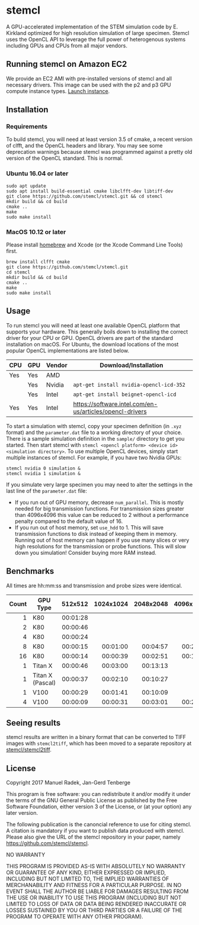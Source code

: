 # stemcl
A GPU-accelerated implementation of the STEM simulation code by E. Kirkland optimized for high resolution simulation of large specimen. Stemcl uses the OpenCL API to leverage the full power of heterogenous systems including GPUs and CPUs from all major vendors.

## Running stemcl on Amazon EC2
We provide an EC2 AMI with pre-installed versions of stemcl and all necessary drivers. This image can be used with the p2 and p3 GPU compute instance types. [Launch instance](https://console.aws.amazon.com/ec2/v2/home?region=us-east-1#LaunchInstanceWizard:ami=ami-16993a6c).

## Installation

### Requirements
To build stemcl, you will need at least version 3.5 of cmake, a recent version of clfft, and the OpenCL headers and library. You may see some deprecation warnings because stemcl was programmed against a pretty old version of the OpenCL standard. This is normal.

### Ubuntu 16.04 or later
```
sudo apt update
sudo apt install build-essential cmake libclfft-dev libtiff-dev
git clone https://github.com/stemcl/stemcl.git && cd stemcl
mkdir build && cd build
cmake ..
make
sudo make install
```

### MacOS 10.12 or later
Please install [homebrew](https://brew.sh) and Xcode (or the Xcode Command Line Tools) first.

```
brew install clfft cmake
git clone https://github.com/stemcl/stemcl.git
cd stemcl
mkdir build && cd build
cmake ..
make
sudo make install
```

## Usage
To run stemcl you will need at least one available OpenCL platform that supports your hardware. This generally boils down to installing the correct driver for your CPU or GPU. OpenCL drivers are part of the standard installation on macOS. For Ubuntu, the download locations of the most popular OpenCL implementations are listed below.

| CPU | GPU | Vendor | Download/Installation |
|-----|-----|--------|-----------------------|
| Yes | Yes | AMD    | |
|     | Yes | Nvidia | `apt-get install nvidia-opencl-icd-352` |
|     | Yes | Intel  | `apt-get install beignet-opencl-icd`
| Yes | Yes | Intel  | https://software.intel.com/en-us/articles/opencl-drivers

To start a simulation with stemcl, copy your specimen definition (in `.xyz` format) and the `parameter.dat` file to a working directory of your choice. There is a sample simulation definition in the `sample/` directory to get you started. Then start stemcl with `stemcl <opencl platform> <device id> <simulation directory>`. To use multiple OpenCL devices, simply start multiple instances of stemcl. For example, if you have two Nvidia GPUs:

```
stemcl nvidia 0 simulation &
stemcl nvidia 1 simulation &
```

If you simulate very large specimen you may need to alter the settings in the last line of the `parameter.dat` file:

- If you run out of GPU memory, decrease `num_parallel`. This is mostly needed for big transmission functions. For transmission sizes greater than 4096x4096 this value can be reduced to 2 without a performance penalty compared to the default value of 16.
- If you run out of host memory, set `use_hdd` to 1. This will save transmission functions to disk instead of keeping them in memory. Running out of host memory can happen if you use many slices or very high resolutions for the transmission or probe functions. This will slow down you simulation! Consider buying more RAM instead.

## Benchmarks
All times are hh:mm:ss and transmission and probe sizes were identical.

|Count | GPU Type | 512x512  |1024x1024 |2048x2048 |4096x4096 |8192x8192  |16384x16384  |
|-----:|----------|---------:|---------:|---------:|---------:|----------:|------------:|
|1     | K80      | 00:01:28 |          |          |          |           |
|2     | K80      | 00:00:46 |          |          |          |           |
|4     | K80      | 00:00:24 |          |          |          |           |
|8     | K80      | 00:00:15 | 00:01:00 | 00:04:57 | 00:27:20 |           |
|16    | K80      | 00:00:14 | 00:00:39 | 00:02:51 | 00:14:33 |02:21:17   | 13:02:42
|1     | Titan X  | 00:00:46 | 00:03:00 | 00:13:13 |          |           |
|1     | Titan X (Pascal) | 00:00:37 | 00:02:10 | 00:10:27 |          |           |
|1     | V100     | 00:00:29 | 00:01:41 | 00:10:09 |          |           |
|4     | V100     | 00:00:09 | 00:00:31 | 00:03:01 | 00:21:57 |           |

## Seeing results
stemcl results are written in a binary format that can be converted to TIFF images with `stemcl2tiff`, which has been moved to a separate repository at [stemcl/stemcl2tiff](https://github.com/stemcl/stemcl2tiff).

## License
Copyright 2017 Manuel Radek, Jan-Gerd Tenberge


This program is free software: you can redistribute it and/or modify 
it under the terms of the GNU General Public License as published by
the Free Software Foundation, either version 3 of the License, or
(at your option) any later version.

The following publication is the canoncial reference to use for citing stemcl. A citation is mandatory if you want to publish data produced with stemcl. 
Please also give the URL of the stemcl repository in your paper, namely https://github.com/stemcl/stemcl.


NO WARRANTY 

THIS PROGRAM IS PROVIDED AS-IS WITH ABSOLUTELY NO WARRANTY
OR GUARANTEE OF ANY KIND, EITHER EXPRESSED OR IMPLIED,
INCLUDING BUT NOT LIMITED TO, THE IMPLIED WARRANTIES OF
MERCHANABILITY AND FITNESS FOR A PARTICULAR PURPOSE.
IN NO EVENT SHALL THE AUTHOR BE LIABLE
FOR DAMAGES RESULTING FROM THE USE OR INABILITY TO USE THIS
PROGRAM (INCLUDING BUT NOT LIMITED TO LOSS OF DATA OR DATA
BEING RENDERED INACCURATE OR LOSSES SUSTAINED BY YOU OR
THIRD PARTIES OR A FAILURE OF THE PROGRAM TO OPERATE WITH
ANY OTHER PROGRAM). 



